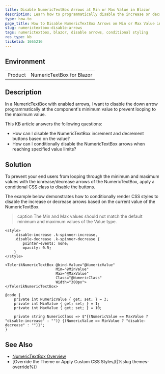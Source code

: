```yaml
---
title: Disable NumericTextBox Arrows at Min or Max Value in Blazor
description: Learn how to programmatically disable the increase or decrease arrows of a NumericTextBox in Blazor when the value reaches its minimum or maximum limit.
type: how-to
page_title: How to Disable NumericTextBox Arrows on Min or Max Value in Blazor
slug: numerictextbox-disable-arrows
tags: numerictextbox, blazor, disable arrows, conditional styling
res_type: kb
ticketid: 1665216
---
```


## Environment

<table>
    <tbody>
	    <tr>
	    	<td>Product</td>
	    	<td>NumericTextBox for Blazor</td>
	    </tr>
    </tbody>
</table>

## Description

In a NumericTextBox with enabled arrows, I want to disable the down arrow programmatically at the component's minimum value to prevent looping to the maximum value. 

This KB article answers the following questions:

- How can I disable the NumericTextBox increment and decrement buttons based on the value?
- How can I conditionally disable the NumericTextBox arrows when reaching specified value limits?

## Solution

To prevent your end users from looping through the minimum and maximum values with the icnrease/decrease arrows of the NumericTextBox, apply a conditional CSS class to disable the buttons. 

The example below demonstrates how to conditionally render CSS styles to disable the increase or decrease arrows based on the current value of the NumericTextBox.

>caption The Min and Max values should not match the default minimum and maximum values of the Value type.

````RAZOR
<style>
    .disable-increase .k-spinner-increase,
    .disable-decrease .k-spinner-decrease {
        pointer-events: none;
        opacity: 0.5;
    }
</style>

<TelerikNumericTextBox @bind-Value="@NumericValue"
                       Min="@MinValue"
                       Max="@MaxValue"
                       Class="@NumericClass"
                       Width="300px">
</TelerikNumericTextBox>

@code {
    private int NumericValue { get; set; } = 3;
    private int MinValue { get; set; } = 1;
    private int MaxValue { get; set; } = 10;

    private string NumericClass => $"{(NumericValue == MaxValue ? "disable-increase" : "")} {(NumericValue == MinValue ? "disable-decrease" : "")}";
}
````

## See Also

* [NumericTextBox Overview](https://docs.telerik.com/blazor-ui/components/numerictextbox/overview)
* [Override the Theme or Apply Custom CSS Styles]({%slug themes-override%})

